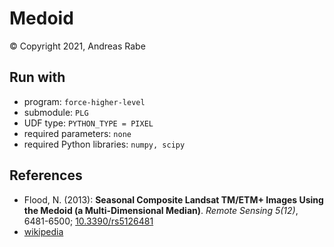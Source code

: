 # Medoid

&copy;
Copyright 2021, Andreas Rabe

## Run with

- program: ``force-higher-level``
- submodule: ``PLG``
- UDF type: ``PYTHON_TYPE = PIXEL``
- required parameters: ``none``
- required Python libraries: ``numpy, scipy``

## References

- Flood, N. (2013): **Seasonal Composite Landsat TM/ETM+ Images Using the Medoid (a Multi-Dimensional Median)**. *Remote Sensing 5(12)*, 6481-6500; [10.3390/rs5126481](https://doi.org/10.3390/rs5126481)
- [wikipedia](https://en.wikipedia.org/wiki/Medoid)
